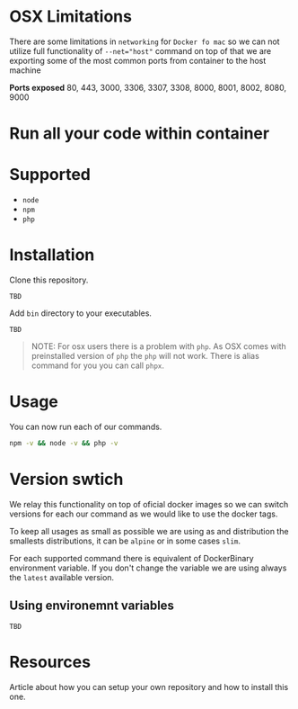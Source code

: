 # OSX Limitations

There are some limitations in `networking` for `Docker fo mac` so we can not utilize full functionality of `--net="host"` command on top of that we are exporting some of the most common ports from container to the host machine

**Ports exposed**
80, 443, 3000, 3306, 3307, 3308, 8000, 8001, 8002, 8080, 9000

# Run all your code within container

# Supported 

- `node`
- `npm`
- `php`

# Installation

Clone this repository.

```
TBD
```

Add `bin` directory to your executables.

```
TBD
```

> NOTE: For osx users there is a problem with `php`. As OSX comes with preinstalled version of `php` the `php` will not work. There is alias command for you you can call `phpx`.

# Usage

You can now run each of our commands.

```bash
npm -v && node -v && php -v
```

# Version swtich

We relay this functionality on top of oficial docker images so we can switch versions for each our command as we would like to use the docker tags.

To keep all usages as small as possible we are using as and distribution the smallests distributions, it can be `alpine` or in some cases `slim`.

For each supported command there is equivalent of DockerBinary environment variable. If you don't change the variable we are using always the `latest` available version.

## Using environemnt variables

```
TBD
```

# Resources

Article about how you can setup your own repository and how to install this one.
